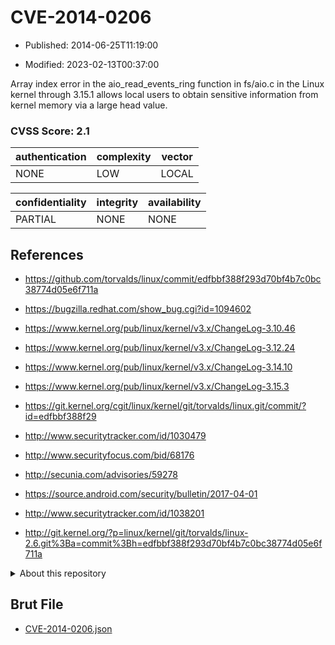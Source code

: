 # CVE-2014-0206

- Published: 2014-06-25T11:19:00

- Modified: 2023-02-13T00:37:00

Array index error in the aio_read_events_ring function in fs/aio.c in the Linux kernel through 3.15.1 allows local users to obtain sensitive information from kernel memory via a large head value.

### CVSS Score: **2.1**

| authentication | complexity | vector |
| --- | --- | --- |
| NONE | LOW | LOCAL |

| confidentiality | integrity | availability |
| --- | --- | --- |
| PARTIAL | NONE | NONE |

## References

* https://github.com/torvalds/linux/commit/edfbbf388f293d70bf4b7c0bc38774d05e6f711a

* https://bugzilla.redhat.com/show_bug.cgi?id=1094602

* https://www.kernel.org/pub/linux/kernel/v3.x/ChangeLog-3.10.46

* https://www.kernel.org/pub/linux/kernel/v3.x/ChangeLog-3.12.24

* https://www.kernel.org/pub/linux/kernel/v3.x/ChangeLog-3.14.10

* https://www.kernel.org/pub/linux/kernel/v3.x/ChangeLog-3.15.3

* https://git.kernel.org/cgit/linux/kernel/git/torvalds/linux.git/commit/?id=edfbbf388f29

* http://www.securitytracker.com/id/1030479

* http://www.securityfocus.com/bid/68176

* http://secunia.com/advisories/59278

* https://source.android.com/security/bulletin/2017-04-01

* http://www.securitytracker.com/id/1038201

* http://git.kernel.org/?p=linux/kernel/git/torvalds/linux-2.6.git%3Ba=commit%3Bh=edfbbf388f293d70bf4b7c0bc38774d05e6f711a

<details>
<summary>About this repository</summary> 

  This repository is part of the project [Live Hack CVE](https://github.com/Live-Hack-CVE). Main website can be found [www.live-hack.org](https://www.live-hack.org) 
  
  Made by [Sn0wAlice](https://github.com/Sn0wAlice) for the people that care about security and need to have a feed of the latest CVEs. Hope you enjoy it, don't forget to star the repo and follow me on [Twitter](https://twitter.com/Sn0wAlice) and [Github](https://github.com/Sn0wAlice). And that is my [personnal website](https://www.alice-snow.me/)

  - [Home Page](https://github.com/Live-Hack-CVE)
  - [Framework](https://github.com/Live-Hack-CVE/cve-framework)
  - [CVE database](https://github.com/Live-Hack-CVE/full_database)
  - [Changelog](https://github.com/Live-Hack-CVE/Changelog)
</details>

## Brut File

* [CVE-2014-0206.json](https://raw.githubusercontent.com/Live-Hack-CVE/full_database/main/cves/2014/CVE-2014-0206.json)

